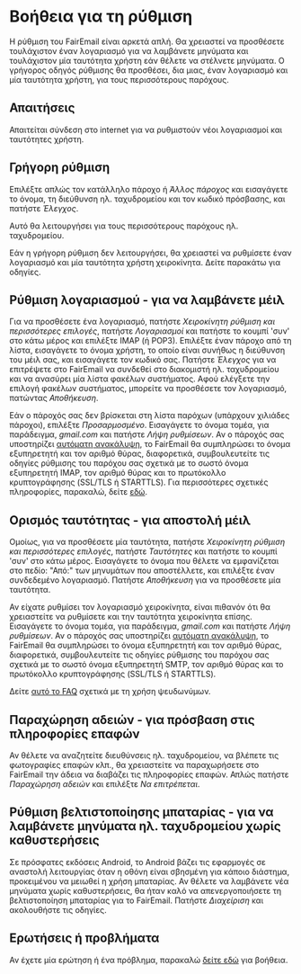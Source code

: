 # Βοήθεια για τη ρύθμιση

Η ρύθμιση του FairEmail είναι αρκετά απλή. Θα χρειαστεί να προσθέσετε τουλάχιστον έναν λογαριασμό για να λαμβάνετε μηνύματα και τουλάχιστον μία ταυτότητα χρήστη εάν θέλετε να στέλνετε μηνύματα. Ο γρήγορος οδηγός ρύθμισης θα προσθέσει, δια μιας, έναν λογαριασμό και μία ταυτότητα χρήστη, για τους περισσότερους παρόχους.

## Απαιτήσεις

Απαιτείται σύνδεση στο internet για να ρυθμιστούν νέοι λογαριασμοί και ταυτότητες χρήστη.

## Γρήγορη ρύθμιση

Επιλέξτε απλώς τον κατάλληλο πάροχο ή *Άλλος πάροχος* και εισαγάγετε το όνομα, τη διεύθυνση ηλ. ταχυδρομείου και τον κωδικό πρόσβασης, και πατήστε *Έλεγχος*.

Αυτό θα λειτουργήσει για τους περισσότερους παρόχους ηλ. ταχυδρομείου.

Εάν η γρήγορη ρύθμιση δεν λειτουργήσει, θα χρειαστεί να ρυθμίσετε έναν λογαριασμό και μία ταυτότητα χρήστη χειροκίνητα. Δείτε παρακάτω για οδηγίες.

## Ρύθμιση λογαριασμού - για να λαμβάνετε μέιλ

Για να προσθέσετε ένα λογαριασμό, πατήστε *Χειροκίνητη ρύθμιση και περισσότερες επιλογές*, πατήστε *Λογαριασμοί* και πατήστε το κουμπί 'συν' στο κάτω μέρος και επιλέξτε IMAP (ή POP3). Επιλέξτε έναν πάροχο από τη λίστα, εισαγάγετε το όνομα χρήστη, το οποίο είναι συνήθως η διεύθυνση του μέιλ σας, και εισαγάγετε τον κωδικό σας. Πατήστε *Έλεγχος* για να επιτρέψετε στο FairEmail να συνδεθεί στο διακομιστή ηλ. ταχυδρομείου και να ανασύρει μία λίστα φακέλων συστήματος. Αφού ελέγξετε την επιλογή φακέλων συστήματος, μπορείτε να προσθέσετε τον λογαριασμό, πατώντας *Αποθήκευση*.

Εάν ο πάροχός σας δεν βρίσκεται στη λίστα παρόχων (υπάρχουν χιλιάδες πάροχοι), επιλέξτε *Προσαρμοσμένο*. Εισαγάγετε το όνομα τομέα, για παράδειγμα, *gmail.com* και πατήστε *Λήψη ρυθμίσεων*. Αν ο πάροχός σας υποστηρίζει [αυτόματη ανακάλυψη](https://tools.ietf.org/html/rfc6186), το FairEmail θα συμπληρώσει το όνομα εξυπηρετητή και τον αριθμό θύρας, διαφορετικά, συμβουλευτείτε τις οδηγίες ρύθμισης του παρόχου σας σχετικά με το σωστό όνομα εξυπηρετητή IMAP, τον αριθμό θύρας και το πρωτόκολλο κρυπτογράφησης (SSL/TLS ή STARTTLS). Για περισσότερες σχετικές πληροφορίες, παρακαλώ, δείτε [εδώ](https://github.com/M66B/FairEmail/blob/master/FAQ.md#authorizing-accounts).

## Ορισμός ταυτότητας - για αποστολή μέιλ

Ομοίως, για να προσθέσετε μία ταυτότητα, πατήστε *Χειροκίνητη ρύθμιση και περισσότερες επιλογές*, πατήστε *Ταυτότητες* και πατήστε το κουμπί 'συν' στο κάτω μέρος. Εισαγάγετε το όνομα που θέλετε να εμφανίζεται στο πεδίο: "Από:" των μηνυμάτων που αποστέλλετε, και επιλέξτε έναν συνδεδεμένο λογαριασμό. Πατήστε *Αποθήκευση* για να προσθέσετε μία ταυτότητα.

Αν είχατε ρυθμίσει τον λογαριασμό χειροκίνητα, είναι πιθανόν ότι θα χρειαστείτε να ρυθμίσετε και την ταυτότητα χειροκίνητα επίσης. Εισαγάγετε το όνομα τομέα, για παράδειγμα, *gmail.com* και πατήστε *Λήψη ρυθμίσεων*. Αν ο πάροχός σας υποστηρίζει [αυτόματη ανακάλυψη](https://tools.ietf.org/html/rfc6186), το FairEmail θα συμπληρώσει το όνομα εξυπηρετητή και τον αριθμό θύρας, διαφορετικά, συμβουλευτείτε τις οδηγίες ρύθμισης του παρόχου σας σχετικά με το σωστό όνομα εξυπηρετητή SMTP, τον αριθμό θύρας και το πρωτόκολλο κρυπτογράφησης (SSL/TLS ή STARTTLS).

Δείτε [αυτό το FAQ](https://github.com/M66B/FairEmail/blob/master/FAQ.md#FAQ9) σχετικά με τη χρήση ψευδωνύμων.

## Παραχώρηση αδειών - για πρόσβαση στις πληροφορίες επαφών

Αν θέλετε να αναζητείτε διευθύνσεις ηλ. ταχυδρομείου, να βλέπετε τις φωτογραφίες επαφών κλπ., θα χρειαστείτε να παραχωρήσετε στο FairEmail την άδεια να διαβάζει τις πληροφορίες επαφών. Απλώς πατήστε *Παραχώρηση αδειών* και επιλέξτε *Να επιτρέπεται*.

## Ρύθμιση βελτιστοποίησης μπαταρίας - για να λαμβάνετε μηνύματα ηλ. ταχυδρομείου χωρίς καθυστερήσεις

Σε πρόσφατες εκδόσεις Android, το Android βάζει τις εφαρμογές σε αναστολή λειτουργίας όταν η οθόνη είναι σβησμένη για κάποιο διάστημα, προκειμένου να μειωθεί η χρήση μπαταρίας. Αν θέλετε να λαμβάνετε νέα μηνύματα χωρίς καθυστερήσεις, θα ήταν καλό να απενεργοποιήσετε τη βελτιστοποίηση μπαταρίας για το FairEmail. Πατήστε *Διαχείριση* και ακολουθήστε τις οδηγίες.

## Ερωτήσεις ή προβλήματα

Αν έχετε μία ερώτηση ή ένα πρόβλημα, παρακαλώ [δείτε εδώ](https://github.com/M66B/FairEmail/blob/master/FAQ.md) για βοήθεια.